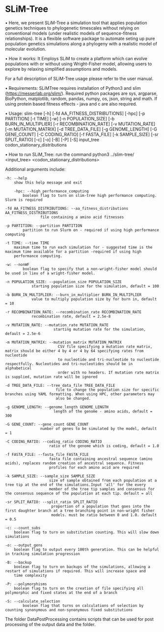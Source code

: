 # SLiM-Tree

• Here, we present SLiM-Tree a simulation tool that applies population genetics techniques to phylogenetic timescales without relying on conventional models (under realistic models of sequence-fitness relationships). It is a flexible software package to automate seting up pure population genetics simulations along a phylogeny with a realistic model of molecular evolution.

• How it works: It Employs SLiM to create a platform which can evolve populations with or without using Wright-Fisher model, allowing users to explore by relaxing simplified assumptions and models.

For a full description of SLiM-Tree usage please refer to the user manual. 

• Requirements: SLiMTree requires installation of Python3 and slim (https://messerlab.org/slim/). Required python packages are sys, argparse, BioPython, matplotlib, random, pandas, numpy, os, json, string and math. If using protein based fitness effects - java and c are also required.

• Usage: slim-tree [-h] [-fd AA_FITNESS_DISTRIBUTIONS] [-hpc] [-p PARTITION] [-t TIME] [-w] [-n POPULATION_SIZE] [-b BURN_IN_MULTIPLIER]
                 [-r RECOMBINATION_RATE] [-v MUTATION_RATE] [-m MUTATION_MATRIX] [-d TREE_DATA_FILE] [-g GENOME_LENGTH] [-G GENE_COUNT]
                 [-C CODING_RATIO] [-f FASTA_FILE] [-k SAMPLE_SIZE] [-sr SPLIT_RATIO] [-c] [-o] [-B] [-P] [-S]
                 input_tree codon_stationary_distributions


• How to run SLiM_Tree: run the command python3 ../slim-tree/ <input_tree> <codon_stationary_distributions> 


Additional arguments include:
	
  	-h: --help  
   		show this help message and exit
   	
    	-hpc: --high_performance_computing 
     		boolean flag to turn on slim-tree high performance computing. Slurm is required

	-fd AA_FITNESS_DISTRIBUTIONS: --aa_fitness_distributions AA_FITNESS_DISTRIBUTIONS 
 					file containing a amino acid fitnesses
	  
	-p PARTITION: --partition PARTITION 
 			partition to run Slurm on - required if using high performance computing
	  
	-t TIME: --time TIME  
 		maximum time to run each simulation for - suggested time is the maximum time available for a partition -required if using high
   		performance computing.

   	-w: --nonWF           
    	    boolean flag to specify that a non-wright-fisher model should be used in lieu of a wright-fisher model.
  
 	-n POPULATION_SIZE: --population_size POPULATION_SIZE 
  			    starting population size for the simulation, default = 100

  	-b BURN_IN_MULTIPLIER: --burn_in_multiplier BURN_IN_MULTIPLIER 
   				value to multiply population size by for burn in, default = 10

	-r RECOMBINATION_RATE: --recombination_rate RECOMBINATION_RATE
 				recombination rate, default = 2.5e-8

 	-v MUTATION_RATE: --mutation_rate MUTATION_RATE
                          starting mutation rate for the simulation, default = 2.5e-6

	-m MUTATION_MATRIX: --mutation_matrix MUTATION_MATRIX
                            CSV file specifying a mutation rate matrix, matrix should be either 4 by 4 or 4 by 64 specifying rates from nucleotide
                            to nucleotide and tri-nucleotide to nucleotide respectfully. Nucleotides and tri-nucleotides should be in alphabetical
                            order with no headers. If mutation rate matrix is supplied, mutation rate will be ignored
  
   	-d TREE_DATA_FILE: --tree_data_file TREE_DATA_FILE
                           file to change the population size for specific branches using YAML formatting. When using HPC, other parameters may
                           also be changed.
			
	-g GENOME_LENGTH: --genome_length GENOME_LENGTH
                          length of the genome - amino acids, default = 300
			
  	-G GENE_COUNT: --gene_count GENE_COUNT
                	number of genes to be simulated by the model, default = 1
			
  	-C CODING_RATIO: --coding_ratio CODING_RATIO
                        ratio of the genome which is coding, default = 1.0
			
  	-f FASTA_FILE: --fasta_file FASTA_FILE
                        fasta file containing ancestral sequence (amino acids), replaces random creation of ancestral sequence. Fitness
                        profiles for each amino acid are required
			
  	-k SAMPLE_SIZE: --sample_size SAMPLE_SIZE
                        size of sample obtained from each population at a tree tip at the end of the simulations.Input 'all' for the every
                        member of the tree tip samples and consensus for the consensus sequence of the population at each tip. default = all
			
 	-sr SPLIT_RATIO: --split_ratio SPLIT_RATIO
                         proportion of a population that goes into the first daughter branch at a tree branching point in non-wright fisher
                         models. must be ratio between 0 and 1.0. default = 0.5
			
  	-c: --count_subs      
   	    boolean flag to turn on substitution counting. This will slow down simulations
   
  	-o: --output_gens
   	    boolean flag to output every 100th generation. This can be helpful in tracking simulation progression
   
  	-B: --backup
   	    boolean flag to turn on backups of the simulations, allowing a restart of simulations if required. This will increase space and 
	    time complexity
			
  	-P: --polymorphisms
   	    boolean flag to turn on the creation of file specifying all polymorphic and fixed states at the end of a branch
   
  	-S: --calculate_selection
            boolean flag that turns on calculations of selection by counting synonymous and non-synonymous fixed substitutions


The folder DataPostProcessing contains scripts that can be used for post processing of the output data and the folder. 
